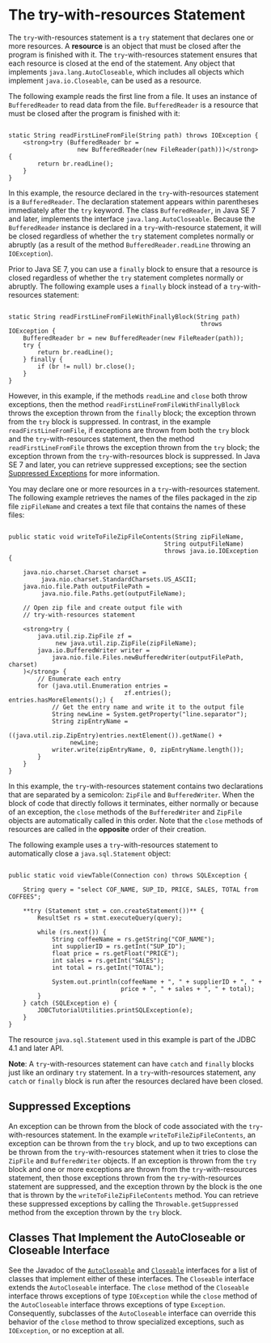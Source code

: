 
# The try-with-resources Statement

The `try`-with-resources statement is a `try` statement that declares one or more resources. A **resource** is an object that must be closed after the program is finished with it. The `try`-with-resources statement ensures that each resource is closed at the end of the statement. Any object that implements `java.lang.AutoCloseable`, which includes all objects which implement `java.io.Closeable`, can be used as a resource.

The following example reads the first line from a file. It uses an instance of `BufferedReader` to read data from the file. `BufferedReader` is a resource that must be closed after the program is finished with it:

```

static String readFirstLineFromFile(String path) throws IOException {
    <strong>try (BufferedReader br =
                   new BufferedReader(new FileReader(path)))</strong> {
        return br.readLine();
    }
}

```

In this example, the resource declared in the `try`-with-resources statement is a `BufferedReader`. The declaration statement appears within parentheses immediately after the `try` keyword. The class `BufferedReader`, in Java SE 7 and later, implements the interface `java.lang.AutoCloseable`. Because the `BufferedReader` instance is declared in a `try`-with-resource statement, it will be closed regardless of whether the `try` statement completes normally or abruptly (as a result of the method `BufferedReader.readLine` throwing an `IOException`).

Prior to Java SE 7, you can use a `finally` block to ensure that a resource is closed regardless of whether the `try` statement completes normally or abruptly. The following example uses a `finally` block instead of a `try`-with-resources statement:

```

static String readFirstLineFromFileWithFinallyBlock(String path)
                                                     throws IOException {
    BufferedReader br = new BufferedReader(new FileReader(path));
    try {
        return br.readLine();
    } finally {
        if (br != null) br.close();
    }
}

```

However, in this example, if the methods `readLine` and `close` both throw exceptions, then the method `readFirstLineFromFileWithFinallyBlock` throws the exception thrown from the `finally` block; the exception thrown from the `try` block is suppressed. In contrast, in the example `readFirstLineFromFile`, if exceptions are thrown from both the `try` block and the `try`-with-resources statement, then the method `readFirstLineFromFile` throws the exception thrown from the `try` block; the exception thrown from the `try`-with-resources block is suppressed. In Java SE 7 and later, you can retrieve suppressed exceptions; see the section [Suppressed Exceptions](#suppressed-exceptions) for more information.

You may declare one or more resources in a `try`-with-resources statement. The following example retrieves the names of the files packaged in the zip file `zipFileName` and creates a text file that contains the names of these files:

```

public static void writeToFileZipFileContents(String zipFileName,
                                           String outputFileName)
                                           throws java.io.IOException {

    java.nio.charset.Charset charset =
         java.nio.charset.StandardCharsets.US_ASCII;
    java.nio.file.Path outputFilePath =
         java.nio.file.Paths.get(outputFileName);

    // Open zip file and create output file with 
    // try-with-resources statement

    <strong>try (
        java.util.zip.ZipFile zf =
             new java.util.zip.ZipFile(zipFileName);
        java.io.BufferedWriter writer = 
            java.nio.file.Files.newBufferedWriter(outputFilePath, charset)
    )</strong> {
        // Enumerate each entry
        for (java.util.Enumeration entries =
                                zf.entries(); entries.hasMoreElements();) {
            // Get the entry name and write it to the output file
            String newLine = System.getProperty("line.separator");
            String zipEntryName =
                 ((java.util.zip.ZipEntry)entries.nextElement()).getName() +
                 newLine;
            writer.write(zipEntryName, 0, zipEntryName.length());
        }
    }
}

```

In this example, the `try`-with-resources statement contains two declarations that are separated by a semicolon: `ZipFile` and `BufferedWriter`. When the block of code that directly follows it terminates, either normally or because of an exception, the `close` methods of the `BufferedWriter` and `ZipFile` objects are automatically called in this order. Note that the `close` methods of resources are called in the **opposite** order of their creation.

The following example uses a `try`-with-resources statement to automatically close a `java.sql.Statement` object:

```

public static void viewTable(Connection con) throws SQLException {

    String query = "select COF_NAME, SUP_ID, PRICE, SALES, TOTAL from COFFEES";

    **try (Statement stmt = con.createStatement())** {
        ResultSet rs = stmt.executeQuery(query);

        while (rs.next()) {
            String coffeeName = rs.getString("COF_NAME");
            int supplierID = rs.getInt("SUP_ID");
            float price = rs.getFloat("PRICE");
            int sales = rs.getInt("SALES");
            int total = rs.getInt("TOTAL");

            System.out.println(coffeeName + ", " + supplierID + ", " + 
                               price + ", " + sales + ", " + total);
        }
    } catch (SQLException e) {
        JDBCTutorialUtilities.printSQLException(e);
    }
}

```

The resource `java.sql.Statement` used in this example is part of the JDBC 4.1 and later API.

**Note**: A `try`-with-resources statement can have `catch` and `finally` blocks just like an ordinary `try` statement. In a `try`-with-resources statement, any `catch` or `finally` block is run after the resources declared have been closed.

## <a name="suppressed-exceptions" id="suppressed-exceptions">Suppressed Exceptions</a>

An exception can be thrown from the block of code associated with the `try`-with-resources statement. In the example `writeToFileZipFileContents`, an exception can be thrown from the `try` block, and up to two exceptions can be thrown from the `try`-with-resources statement when it tries to close the `ZipFile` and `BufferedWriter` objects. If an exception is thrown from the `try` block and one or more exceptions are thrown from the `try`-with-resources statement, then those exceptions thrown from the `try`-with-resources statement are suppressed, and the exception thrown by the block is the one that is thrown by the `writeToFileZipFileContents` method. You can retrieve these suppressed exceptions by calling the `Throwable.getSuppressed` method from the exception thrown by the `try` block.

## Classes That Implement the AutoCloseable or Closeable Interface

See the Javadoc of the 
[`AutoCloseable`](https://docs.oracle.com/javase/8/docs/api/java/lang/AutoCloseable.html) and 
[`Closeable`](https://docs.oracle.com/javase/8/docs/api/java/io/Closeable.html) interfaces for a list of classes that implement either of these interfaces. The `Closeable` interface extends the `AutoCloseable` interface. The `close` method of the `Closeable` interface throws exceptions of type `IOException` while the `close` method of the `AutoCloseable` interface throws exceptions of type `Exception`. Consequently, subclasses of the `AutoCloseable` interface can override this behavior of the `close` method to throw specialized exceptions, such as `IOException`, or no exception at all.
